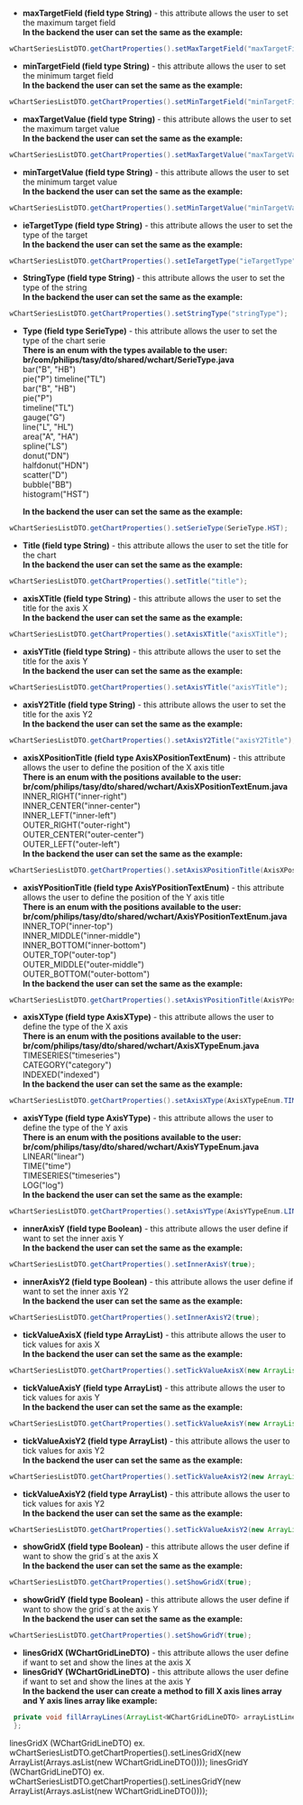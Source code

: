 - **maxTargetField (field type String)** - this attribute allows the user to set the maximum target field<br>
**In the backend the user can set the same as the example:**
```java
wChartSeriesListDTO.getChartProperties().setMaxTargetField("maxTargetField");
```
- **minTargetField (field type String)** - this attribute allows the user to set the minimum target field<br>
**In the backend the user can set the same as the example:**
```java I'm tab B
wChartSeriesListDTO.getChartProperties().setMinTargetField("minTargetField");
```
- **maxTargetValue (field type String)** - this attribute allows the user to set the maximum target value<br>
**In the backend the user can set the same as the example:**
```java I'm tab B
wChartSeriesListDTO.getChartProperties().setMaxTargetValue("maxTargetValue");
```
- **minTargetValue (field type String)** - this attribute allows the user to set the minimum target value<br>
**In the backend the user can set the same as the example:**
```java I'm tab B
wChartSeriesListDTO.getChartProperties().setMinTargetValue("minTargetValue");
```
- **ieTargetType (field type String)** - this attribute allows the user to set the type of the target<br>
**In the backend the user can set the same as the example:**
```java I'm tab B
wChartSeriesListDTO.getChartProperties().setIeTargetType("ieTargetType");
```
- **StringType (field type String)** - this attribute allows the user to set the type of the string<br>
**In the backend the user can set the same as the example:**
```java I'm tab B
wChartSeriesListDTO.getChartProperties().setStringType("stringType");
```
- **Type (field type SerieType)** - this attribute allows the user to set the type of the chart serie<br>
**There is an enum with the types available to the user: br/com/philips/tasy/dto/shared/wchart/SerieType.java**<br>
bar("B", "HB")<br>
pie("P") 
timeline("TL")<br>
bar("B", "HB")<br> 
pie("P")<br> 
timeline("TL")<br> 
gauge("G")<br>
line("L", "HL")<br> 
area("A", "HA")<br> 
spline("LS")<br> 
donut("DN")<br> 
halfdonut("HDN")<br> 
scatter("D")<br> 
bubble("BB")<br>
histogram("HST") 

  **In the backend the user can set the same as the example:**
```java I'm tab B
wChartSeriesListDTO.getChartProperties().setSerieType(SerieType.HST);
```
- **Title (field type String)** - this attribute allows the user to set the title for the chart<br>
**In the backend the user can set the same as the example:**
```java I'm tab B
wChartSeriesListDTO.getChartProperties().setTitle("title");
```
- **axisXTitle (field type String)** - this attribute allows the user to set the title for the axis X<br>
**In the backend the user can set the same as the example:**
```java I'm tab B
wChartSeriesListDTO.getChartProperties().setAxisXTitle("axisXTitle");
```
- **axisYTitle (field type String)** - this attribute allows the user to set the title for the axis Y<br>
**In the backend the user can set the same as the example:**
```java I'm tab B
wChartSeriesListDTO.getChartProperties().setAxisYTitle("axisYTitle");
```
- **axisY2Title (field type String)** - this attribute allows the user to set the title for the axis Y2<br>
**In the backend the user can set the same as the example:**
```java I'm tab B
wChartSeriesListDTO.getChartProperties().setAxisY2Title("axisY2Title");
```

- **axisXPositionTitle (field type AxisXPositionTextEnum)** - this attribute allows the user to define the position of the X axis title<br>
  **There is an enum with the positions available to the user: br/com/philips/tasy/dto/shared/wchart/AxisXPositionTextEnum.java**<br> 
INNER_RIGHT("inner-right")<br>
INNER_CENTER("inner-center")<br>
INNER_LEFT("inner-left")<br>
OUTER_RIGHT("outer-right")<br>
OUTER_CENTER("outer-center")<br>
OUTER_LEFT("outer-left")<br>
 **In the backend the user can set the same as the example:**
```java I'm tab B
wChartSeriesListDTO.getChartProperties().setAxisXPositionTitle(AxisXPositionTextEnum.OUTER_RIGHT);
```
- **axisYPositionTitle  (field type AxisYPositionTextEnum)** - this attribute allows the user to define the position of the Y axis title<br>
  **There is an enum with the positions available to the user: br/com/philips/tasy/dto/shared/wchart/AxisYPositionTextEnum.java**<br> 
INNER_TOP("inner-top")<br>
INNER_MIDDLE("inner-middle")<br>
INNER_BOTTOM("inner-bottom")<br>
OUTER_TOP("outer-top")<br>
OUTER_MIDDLE("outer-middle")<br>
OUTER_BOTTOM("outer-bottom")<br>
 **In the backend the user can set the same as the example:**
```java I'm tab B
wChartSeriesListDTO.getChartProperties().setAxisYPositionTitle(AxisYPositionTextEnum.OUTER_TOP);
```
- **axisXType  (field type AxisXType)** - this attribute allows the user to define the type of the X axis<br>
  **There is an enum with the positions available to the user: br/com/philips/tasy/dto/shared/wchart/AxisXTypeEnum.java**<br> 
TIMESERIES("timeseries")<br>
CATEGORY("category")<br>
INDEXED("indexed")<br>
 **In the backend the user can set the same as the example:**
```java I'm tab B
wChartSeriesListDTO.getChartProperties().setAxisXType(AxisXTypeEnum.TIMESERIES);
```
- **axisYType  (field type AxisYType)** - this attribute allows the user to define the type of the Y axis<br>
  **There is an enum with the positions available to the user: br/com/philips/tasy/dto/shared/wchart/AxisYTypeEnum.java**<br> 
LINEAR("linear")<br>
TIME("time")<br>
TIMESERIES("timeseries")<br>
LOG("log")<br>
 **In the backend the user can set the same as the example:**
```java I'm tab B
wChartSeriesListDTO.getChartProperties().setAxisYType(AxisYTypeEnum.LINEAR);
```
- **innerAxisY (field type Boolean)** - this attribute allows the user define if want to set the inner axis Y<br>
**In the backend the user can set the same as the example:**
```java I'm tab B
wChartSeriesListDTO.getChartProperties().setInnerAxisY(true);
```
- **innerAxisY2 (field type Boolean)** - this attribute allows the user define if want to set the inner axis Y2<br>
**In the backend the user can set the same as the example:**
```java I'm tab B
wChartSeriesListDTO.getChartProperties().setInnerAxisY2(true);
```
- **tickValueAxisX (field type ArrayList)** - this attribute allows the user to tick values for axis X<br>
**In the backend the user can set the same as the example:**
```java I'm tab B
wChartSeriesListDTO.getChartProperties().setTickValueAxisX(new ArrayList<>(Arrays.asList("0","10","15","30","40")));
```
- **tickValueAxisY (field type ArrayList)** - this attribute allows the user to tick values for axis Y<br>
**In the backend the user can set the same as the example:**
```java I'm tab B
wChartSeriesListDTO.getChartProperties().setTickValueAxisY(new ArrayList<>(Arrays.asList("0","10","15","30","40")));
```
- **tickValueAxisY2 (field type ArrayList)** - this attribute allows the user to tick values for axis Y2<br>
**In the backend the user can set the same as the example:**
```java I'm tab B
wChartSeriesListDTO.getChartProperties().setTickValueAxisY2(new ArrayList<>(Arrays.asList("0","10","15","30","40")));
```
- **tickValueAxisY2 (field type ArrayList)** - this attribute allows the user to tick values for axis Y2<br>
**In the backend the user can set the same as the example:**
```java I'm tab B
wChartSeriesListDTO.getChartProperties().setTickValueAxisY2(new ArrayList<>(Arrays.asList("0","10","15","30","40")));
```
- **showGridX (field type Boolean)** - this attribute allows the user define if want to show the grid´s at the axis X<br>
**In the backend the user can set the same as the example:**
```java I'm tab B
wChartSeriesListDTO.getChartProperties().setShowGridX(true);
```
- **showGridY (field type Boolean)** - this attribute allows the user define if want to show the grid´s at the axis Y<br>
**In the backend the user can set the same as the example:**
```java I'm tab B
wChartSeriesListDTO.getChartProperties().setShowGridY(true);
```
- **linesGridX (WChartGridLineDTO)** - this attribute allows the user define if want to set and show the lines at the axis X<br>
- **linesGridY (WChartGridLineDTO)** - this attribute allows the user define if want to set and show the lines at the axis Y<br>
**In the backend the user can create a method to fill X axis lines array and Y axis lines array like example:**
```java I'm tab B
 private void fillArrayLines(ArrayList<WChartGridLineDTO> arrayListLinesX, ArrayList<WChartGridLineDTO> arrayListLinesY) {
 };
```




linesGridX (WChartGridLineDTO) ex. wChartSeriesListDTO.getChartProperties().setLinesGridX(new ArrayList(Arrays.asList(new WChartGridLineDTO())));
linesGridY (WChartGridLineDTO) ex. wChartSeriesListDTO.getChartProperties().setLinesGridY(new ArrayList(Arrays.asList(new WChartGridLineDTO())));
